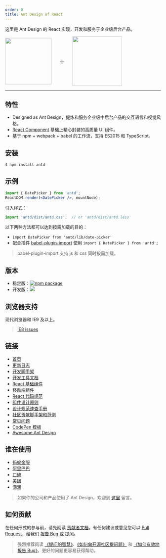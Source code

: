 ```yaml
---
order: 0
title: Ant Design of React
---
```


这里是 Ant Design 的 React 实现，开发和服务于企业级后台产品。

<div class="pic-plus">
  <img width="150" src="https://t.alipayobjects.com/images/rmsweb/T11aVgXc4eXXXXXXXX.svg">
  <span>+</span>
  <img width="160" src="https://t.alipayobjects.com/images/rmsweb/T16xRhXkxbXXXXXXXX.svg">
</div>

<style>
.pic-plus > * {
  display: inline-block!important;
  vertical-align: middle;
}
.pic-plus span {
  font-size: 30px;
  color: #aaa;
  margin: 0 20px;
}
</style>

---

## 特性

- Designed as Ant Design，提炼和服务企业级中后台产品的交互语言和视觉风格。
- [React Component](http://react-component.github.io/badgeboard/) 基础上精心封装的高质量 UI 组件。
- 基于 npm + webpack + babel 的工作流，支持 ES2015 和 TypeScript。

## 安装

```bash
$ npm install antd
```

## 示例

```jsx
import { DatePicker } from 'antd';
ReactDOM.render(<DatePicker />, mountNode);
```

引入样式：

```jsx
import 'antd/dist/antd.css';  // or 'antd/dist/antd.less'
```

以下两种方法都可以达到按需加载的目的：

- `import DatePicker from 'antd/lib/date-picker'`
- 配合插件 [babel-plugin-import](https://github.com/ant-design/babel-plugin-import) 使用 `import { DatePicker } from 'antd';`

> babel-plugin-import 支持 js 和 css 同时按需加载。

## 版本

- 稳定版：[![npm package](https://img.shields.io/npm/v/antd.svg?style=flat-square)](https://www.npmjs.org/package/antd)
- 开发版：[![](https://cnpmjs.org/badge/v/antd.svg?&tag=beta&subject=npm)](https://www.npmjs.org/package/antd)

## 浏览器支持

现代浏览器和 IE9 及以上。

> [IE8 issues](https://github.com/xcatliu/react-ie8)

## 链接

- [首页](http://ant.design/)
- [更新日志](/changelog)
- [开发脚手架](https://github.com/ant-design/antd-init/)
- [开发工具文档](http://ant-tool.github.io/)
- [React 基础组件](http://react-component.github.io/)
- [移动端组件](http://mobile.ant.design)
- [React 代码规范](https://github.com/react-component/react-component.github.io/blob/master/docs/zh-cn/component-code-style.md)
- [组件设计原则](https://github.com/react-component/react-component.github.io/blob/master/docs/zh-cn/component-design.md)
- [设计规范速查手册](https://os.alipayobjects.com/rmsportal/HTXUgPGkyyxEivE.png)
- [社区贡献脚手架和范例](https://github.com/ant-design/ant-design/issues/129)
- [常见问题](https://github.com/ant-design/ant-design/wiki/FAQ)
- [CodePen 模板](http://codepen.io/benjycui/pen/KgPZrE?editors=001)
- [Awesome Ant Design](https://github.com/websemantics/awesome-ant-design)

## 谁在使用

- [蚂蚁金服](http://www.antgroup.com/)
- [阿里巴巴](http://www.alibaba.com/)
- [口碑](http://www.koubei.com/)
- [美团](http://www.meituan.com)
- [滴滴](http://www.xiaojukeji.com/)

> 如果你的公司和产品使用了 Ant Design，欢迎到 [这里](https://github.com/ant-design/ant-design/issues/477) 留言。

## 如何贡献

在任何形式的参与前，请先阅读 [贡献者文档](https://github.com/ant-design/ant-design/blob/master/.github/CONTRIBUTING.md)。有任何建议或意见您可以 [Pull Request](https://github.com/ant-design/ant-design/pulls)，给我们 [报告 Bug](https://github.com/ant-design/ant-design/issues/new) 或 [提问](https://github.com/ant-design/ant-design/issues)。

> 强烈推荐阅读 [《提问的智慧》](https://github.com/ryanhanwu/How-To-Ask-Questions-The-Smart-Way)、[《如何向开源社区提问题》](https://github.com/seajs/seajs/issues/545) 和 [《如何有效地报告 Bug》](http://www.chiark.greenend.org.uk/%7Esgtatham/bugs-cn.html)，更好的问题更容易获得帮助。
